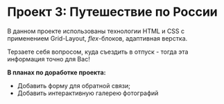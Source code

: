 # Проект 3: Путешествие по России

В данном проекте использованы технологии HTML и CSS с применением Grid-Layout, *flex*-блоков, адаптивная верстка.

Терзаете себя вопросом, куда съездить в отпуск - тогда эта информация точно для Вас!

**В планах по доработке проекта:**

* Добавить форму для обратной связи;
* Добавить интерактивную галерею фотографий

